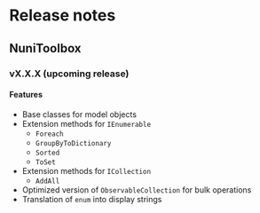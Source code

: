 # Release notes
## NuniToolbox
### vX.X.X (upcoming release)
#### Features
* Base classes for model objects
* Extension methods for `IEnumerable`
  * `Foreach`
  * `GroupByToDictionary`
  * `Sorted`
  * `ToSet`
* Extension methods for `ICollection`
  * `AddAll`
* Optimized version of `ObservableCollection` for bulk operations
* Translation of `enum` into display strings
